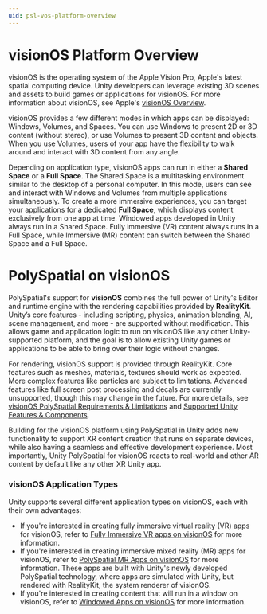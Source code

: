 ```yaml
---
uid: psl-vos-platform-overview
---
```

# visionOS Platform Overview

visionOS is the operating system of the Apple Vision Pro, Apple's latest spatial computing device. Unity developers can leverage existing 3D scenes and assets to build games or applications for visionOS. For more information about visionOS, see Apple's [visionOS Overview](https://developer.apple.com/visionos/learn).

visionOS provides a few different modes in which apps can be displayed: Windows, Volumes, and Spaces. You can use Windows to present 2D or 3D content (without stereo), or use Volumes to present 3D content and objects. When you use Volumes, users of your app have the flexibility to walk around and interact with 3D content from any angle.

Depending on application type, visionOS apps can run in either a **Shared Space** or a **Full Space**. The Shared Space is a multitasking environment similar to the desktop of a personal computer. In this mode, users can see and interact with Windows and Volumes from multiple applications simultaneously. To create a more immersive experiences, you can target your applications for a dedicated **Full Space**, which displays content exclusively from one app at time. Windowed apps developed in Unity always run in a Shared Space. Fully immersive (VR) content always runs in a Full Space, while Immersive (MR) content can switch between the Shared Space and a Full Space.

# PolySpatial on visionOS

<a name="visionos-platform-overview"></a>
PolySpatial's support for **visionOS** combines the full power of Unity's Editor and runtime engine with the rendering capabilities provided by **RealityKit**. Unity’s core features - including scripting, physics, animation blending, AI, scene management, and more - are supported without modification. This allows game and application logic to run on visionOS like any other Unity-supported platform, and the goal is to allow existing Unity games or applications to be able to bring over their logic without changes.

For rendering, visionOS support is provided through RealityKit. Core features such as meshes, materials, textures should work as expected. More complex features like particles are subject to limitations. Advanced features like full screen post processing and decals are currently unsupported, though this may change in the future. For more details, see [visionOS PolySpatial Requirements & Limitations](Requirements.md) and [Supported Unity Features & Components](SupportedFeatures.md). 

Building for the visionOS platform using PolySpatial in Unity adds new functionality to support XR content creation that runs on separate devices, while also having a seamless and effective development experience. Most importantly, Unity PolySpatial for visionOS reacts to real-world and other AR content by default like any other XR Unity app.

### visionOS Application Types
Unity supports several different application types on visionOS, each with their own advantages:
* If you're interested in creating fully immersive virtual reality (VR) apps for visionOS, refer to [Fully Immersive VR apps on visionOS](VRApps.md) for more information.
* If you're interested in creating immersive mixed reality (MR) apps for visionOS, refer to [PolySpatial MR Apps on visionOS](PolySpatialMRApps.md) for more information. These apps are built with Unity's newly developed PolySpatial technology, where apps are simulated with Unity, but rendered with RealityKit, the system renderer of visionOS.
* If you're interested in creating content that will run in a window on visionOS, refer to [Windowed Apps on visionOS](WindowedApps.md) for more information.
